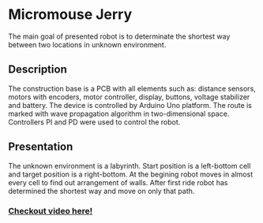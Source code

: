 # Micromouse Jerry

The main goal of presented robot is to determinate the shortest way between two locations in unknown environment.

## Description

The construction base is a PCB with all elements such as: distance sensors, motors with encoders, motor controller, display, buttons, voltage stabilizer and battery. The device is controlled by Arduino Uno platform. The route is marked with wave propagation algorithm in two-dimensional space. Controllers PI and PD were used to control the robot.

## Presentation

The unknown environment is a labyrinth. Start position is a left-bottom cell and target position is a right-bottom. At the begining robot moves in almost every cell to find out arrangement of walls. After first ride robot has determined the shortest way and move on only that path.

### [Checkout video here!](https://www.youtube.com/watch?v=5ZXAKI9qJMU)
